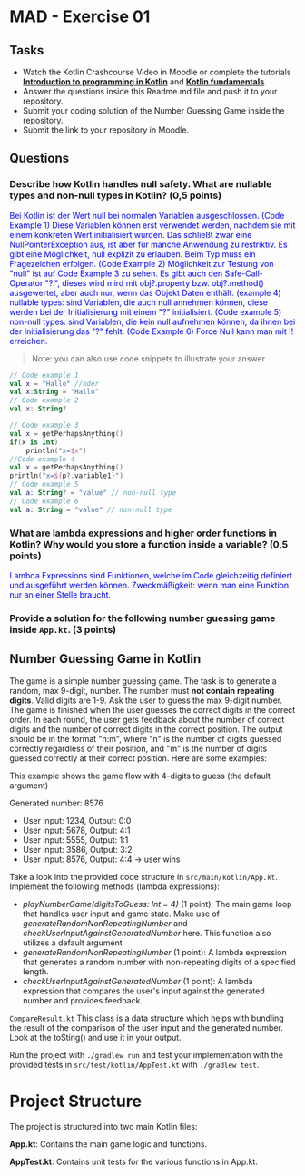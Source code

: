 # MAD - Exercise 01
## Tasks
* Watch the Kotlin Crashcourse Video in Moodle or complete the tutorials **[Introduction to programming in Kotlin](https://developer.android.com/courses/pathways/android-basics-compose-unit-1-pathway-1)** and **[Kotlin fundamentals](https://developer.android.com/courses/pathways/android-basics-compose-unit-2-pathway-1
)**.
* Answer the questions inside this Readme.md file and push it to your repository.
* Submit your coding solution of the Number Guessing Game inside the repository.
* Submit the link to your repository in Moodle.

## Questions
### Describe how Kotlin handles null safety. What are nullable types and non-null types in Kotlin? (0,5 points)

<span style="color:blue">Bei Kotlin ist der Wert null bei normalen Variablen ausgeschlossen. (Code Example 1) Diese Variablen können erst verwendet werden, nachdem sie mit einem konkreten Wert initialisiert wurden. Das schließt zwar eine NullPointerException aus, ist aber für manche Anwendung zu restriktiv. Es gibt eine Möglichkeit, null explizit zu erlauben. Beim Typ muss ein Fragezeichen erfolgen. (Code Example 2) Möglichkeit zur Testung von "null" ist auf Code Example 3 zu sehen. Es gibt auch den Safe-Call-Operator "?.", dieses wird mird mit obj?.property bzw. obj?.method() ausgewertet, aber auch nur, wenn das Objekt Daten enthält. (example 4) nullable types: sind Variablen, die auch null annehmen können, diese werden bei der Initialisierung mit einem "?" initialisiert. (Code example 5) non-null types: sind Variablen, die kein null aufnehmen können, da ihnen bei der Initialisierung das "?" fehlt. (Code Example 6) Force Null kann man mit !! erreichen. </span>
<span style="color:blue"> </span>

> Note: you can also use code snippets to illustrate your answer. 

```kotlin
// Code example 1
val x = "Hallo" //oder
val x:String = "Hallo"
// Code example 2
val x: String?

// Code example 3
val x = getPerhapsAnything()
if(x is Int)
    println("x=$x")
//Code example 4
val x = getPerhapsAnything()
println("x=${p?.variable1}")
// Code example 5
val a: String? = "value" // non-null type
// Code example 6
val a: String = "value" // non-null type
```

### What are lambda expressions and higher order functions in Kotlin? Why would you store a function inside a variable? (0,5 points)

<span style="color:blue">Lambda Expressions sind Funktionen, welche im Code gleichzeitig definiert und ausgeführt werden können. Zweckmäßigkeit: wenn man eine Funktion nur an einer Stelle braucht.</span>

### Provide a solution for the following number guessing game inside `App.kt`. (3 points)

## Number Guessing Game in Kotlin
The game is a simple number guessing game. The task is to generate a random, max 9-digit, number. The number must **not contain repeating digits**. Valid digits are 1-9.
Ask the user to guess the max 9-digit number. The game is finished when the user guesses the correct digits in the correct order.
In each round, the user gets feedback about the number of correct digits and the number of correct digits in the correct position.
The output should be in the format "n:m", where "n" is the number of digits guessed correctly regardless of their position, 
and "m" is the number of digits guessed correctly at their correct position. Here are some examples:

This example shows the game flow with 4-digits to guess (the default argument)

Generated number: 8576
-	User input: 1234, Output: 0:0
-	User input: 5678, Output: 4:1
-	User input: 5555, Output: 1:1
-	User input: 3586, Output: 3:2
-	User input: 8576, Output: 4:4 -> user wins

Take a look into the provided code structure in `src/main/kotlin/App.kt`. Implement the following methods (lambda expressions):
- _playNumberGame(digitsToGuess: Int = 4)_ (1 point): The main game loop that handles user input and game state. Make use of _generateRandomNonRepeatingNumber_ and _checkUserInputAgainstGeneratedNumber_ here. This function also utilizes a default argument 
- _generateRandomNonRepeatingNumber_ (1 point): A lambda expression that generates a random number with non-repeating digits of a specified length.
- _checkUserInputAgainstGeneratedNumber_ (1 point): A lambda expression that compares the user's input against the generated number and provides feedback.

``CompareResult.kt`` This class is a data structure which helps with bundling the result of the comparison of the user input and the generated number. Look at the toSting() and use it in your output.

Run the project with `./gradlew run` and test your implementation with the provided tests in `src/test/kotlin/AppTest.kt` with `./gradlew test`.

# Project Structure
The project is structured into two main Kotlin files:

**App.kt**: Contains the main game logic and functions.

**AppTest.kt**: Contains unit tests for the various functions in App.kt.

